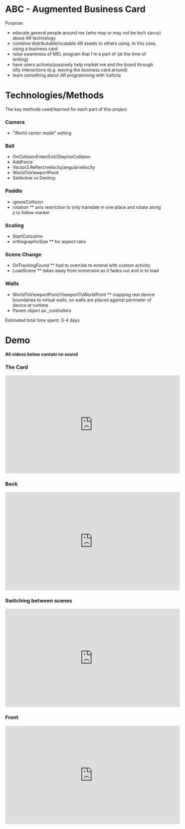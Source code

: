 # ABC - Augmented Business Card

Purpose:
* educate general people around me (who may or may not be tech savvy) about AR technology
* combine distributable/scalable AR assets to others using. In this case, using a business card
* raise awareness of MEL program that I'm a part of (at the time of writing)
* have users actively/passively help market me and the brand through silly interactions (e.g. waving the business card around)
* learn something about AR programming with Vuforia

# Technologies/Methods

The key methods used/learned for each part of this project

### Camera
* "World center mode" setting

### Ball
* OnCollisionEnter/Exit/Stay/noCollision
* AddForce
* Vector3.Reflect/velocity/angularvelocity
* WorldToViewportPoint
* SetActive vs Destroy

### Paddle
* ignoreCollision
* rotation
** axis restriction to only translate in one place and rotate along z to follow marker

### Scaling
* StartCoroutine
* orthographicSize
**  for aspect ratio

### Scene Change
* OnTrackingFound
** had to override to extend with custom activity
* LoadScene
** takes away from immersion as it fades out and in to load

### Walls
* WorldToViewportPoint/ViewportToWorldPoint
** mapping real device boundaries to virtual walls, so walls are placed against perimeter of device at runtime
* Parent object as _controllers

Estimated total time spent: 3-4 days

# Demo
**All videos below contain no sound**

### The Card
<iframe width="560" height="315" src="https://www.youtube.com/embed/ZvkXtGMBcJ8" frameborder="0" allow="autoplay; encrypted-media" allowfullscreen></iframe>

### Back
<iframe width="560" height="315" src="https://www.youtube.com/embed/QxVzI-48L5s" frameborder="0" allow="autoplay; encrypted-media" allowfullscreen></iframe>

### Switching between scenes
<iframe width="560" height="315" src="https://www.youtube.com/embed/3J1Z7eK7Gmk" frameborder="0" allow="autoplay; encrypted-media" allowfullscreen></iframe>

### Front
<iframe width="560" height="315" src="https://www.youtube.com/embed/hWuI6IGQLH8" frameborder="0" allow="autoplay; encrypted-media" allowfullscreen></iframe>
